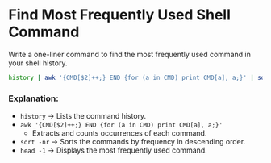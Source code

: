 # Find Most Frequently Used Shell Command

Write a one-liner command to find the most frequently used command in your shell history.

```bash
history | awk '{CMD[$2]++;} END {for (a in CMD) print CMD[a], a;}' | sort -nr | head -1
```

### Explanation:

- `history` → Lists the command history.
- `awk '{CMD[$2]++;} END {for (a in CMD) print CMD[a], a;}'`
    - Extracts and counts occurrences of each command.
- `sort -nr` → Sorts the commands by frequency in descending order.
- `head -1` → Displays the most frequently used command.